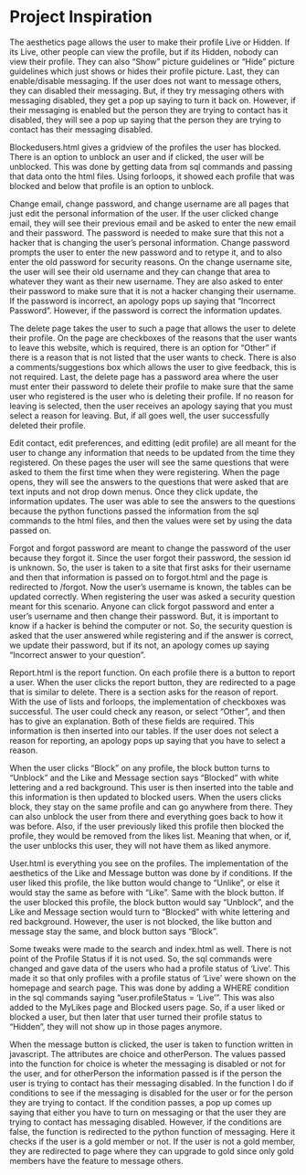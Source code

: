 # Project Inspiration
The aesthetics page allows the user to make their profile Live or Hidden. If its Live, other people can view the profile, but if its Hidden, nobody can view their profile. They can also “Show” picture guidelines or “Hide” picture guidelines which just shows or hides their profile picture. Last, they can enable/disable messaging. If the user does not want to message others, they can disabled their messaging. But, if they try messaging others with messaging disabled, they get a pop up saying to turn it back on. However, if their messaging is enabled but the person they are trying to contact has it disabled, they will see a pop up saying that the person they are trying to contact has their messaging disabled.

Blockedusers.html gives a gridview of the profiles the user has blocked. There is an option to unblock an user and if clicked, the user will be unblocked. This was done by getting data from sql commands and passing that data onto the html files. Using forloops, it showed each profile that was blocked and below that profile is an option to unblock.

Change email, change password, and change username are all pages that just edit the personal information of the user. If the user clicked change email, they will see their previous email and be asked to enter the new email and their password. The password is needed to make sure that this not a hacker that is changing the user’s personal information. Change password prompts the user to enter the new password and to retype it, and to also enter the old password for security reasons. On the change username site, the user will see their old username and they can change that area to whatever they want as their new username. They are also asked to enter their password to make sure that it is not a hacker changing their username. If the password is incorrect, an apology pops up saying that “Incorrect Password”. However, if the password is correct the information updates.

The delete page takes the user to such a page that allows the user to delete their profile. On the page are checkboxes of the reasons that the user wants to leave this website, which is required, there is an option for “Other” if there is a reason that is not listed that the user wants to check. There is also a comments/suggestions box which allows the user to give feedback, this is not required. Last, the delete page has a password area where the user must enter their password to delete their profile to make sure that the same user who registered is the user who is deleting their profile. If no reason for leaving is selected, then the user receives an apology saying that you must select a reason for leaving. But, if all goes well, the user successfully deleted their profile.

Edit contact, edit preferences, and editting (edit profile) are all meant for the user to change any information that needs to be updated from the time they registered. On these pages the user will see the same questions that were asked to them the first time when they were registering. When the page opens, they will see the answers to the questions that were asked that are text inputs and not drop down menus. Once they click update, the information updates. The user was able to see the answers to the questions because the python functions passed the information from the sql commands to the html files, and then the values were set by using the data passed on.

Forgot and forgot password are meant to change the password of the user because they forgot it. Since the user forgot their password, the session id is unknown. So, the user is taken to a site that first asks for their username and then that information is passed on to forgot.html and the page is redirected to /forgot. Now the user’s username is known, the tables can be updated correctly. When registering the user was asked a security question meant for this scenario. Anyone can click forgot password and enter a user’s username and then change their password. But, it is important to know if a hacker is behind the computer or not. So, the security question is asked that the user answered while registering and if the answer is correct, we update their password, but if its not, an apology comes up saying “Incorrect answer to your question”.

Report.html is the report function. On each profile there is a button to report a user. When the user clicks the report button, they are redirected to a page that is similar to delete. There is a section asks for the reason of report. With the use of lists and forloops, the implementation of checkboxes was successful. The user could check any reason, or select “Other”, and then has to give an explanation. Both of these fields are required. This information is then inserted into our tables. If the user does not select a reason for reporting, an apology pops up saying that you have to select a reason.

When the user clicks “Block” on any profile, the block button turns to “Unblock” and the Like and Message section says “Blocked” with white lettering and a red background. This user is then inserted into the table and this information is then updated to blocked users. When the users clicks block, they stay on the same profile and can go anywhere from there. They can also unblock the user from there and everything goes back to how it was before. Also, if the user previously liked this profile then blocked the profile, they would be removed from the likes list. Meaning that when, or if, the user unblocks this user, they will not have them as liked anymore.

User.html is everything you see on the profiles. The implementation of the aesthetics of the Like and Message button was done by if conditions. If the user liked this profile, the like button would change to “Unlike”, or else it would stay the same as before with “Like”. Same with the block button. If the user blocked this profile, the block button would say “Unblock”, and the Like and Message section would turn to “Blocked” with white lettering and red background. However, the user is not blocked, the like button and message stay the same, and block button says “Block”.

Some tweaks were made to the search and index.html as well. There is not point of the Profile Status if it is not used. So, the sql commands were changed and gave data of the users who had a profile status of ‘Live’. This made it so that only profiles with a profile status of ‘Live’ were shown on the homepage and search page. This was done by adding a WHERE condition in the sql commands saying “user.profileStatus = ‘Live’”. This was also added to the MyLikes page and Blocked users page. So, if a user liked or blocked a user, but then later that user turned their profile status to “Hidden”, they will not show up in those pages anymore.

When the message button is clicked, the user is taken to function written in javascript. The attributes are choice and otherPerson. The values passed into the function for choice is wheter the messaging is disabled or not for the user, and for otherPerson the information passed is if the person the user is trying to contact has their messaging disabled. In the function I do if conditions to see if the messaging is disabled for the user or for the person they are trying to contact. If the condition passes, a pop up comes up saying that either you have to turn on messaging or that the user they are trying to contact has messaging disabled. However, if the conditions are false, the function is redirected to the python function of messaging. Here it checks if the user is a gold member or not. If the user is not a gold member, they are redirected to page where they can upgrade to gold since only gold members have the feature to message others.


